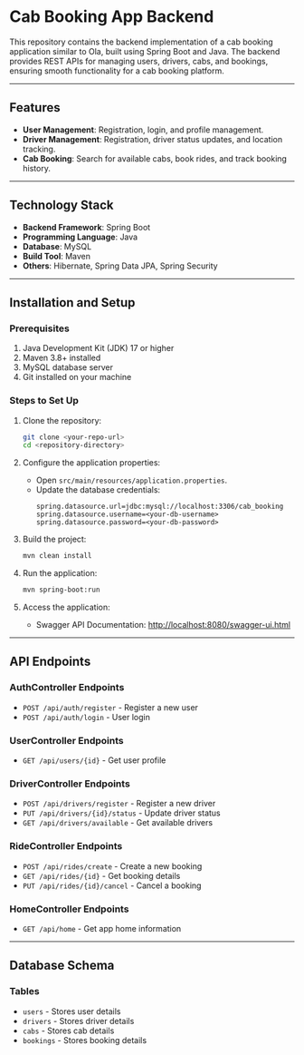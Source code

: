 
# Cab Booking App Backend

This repository contains the backend implementation of a cab booking application similar to Ola, built using Spring Boot and Java. The backend provides REST APIs for managing users, drivers, cabs, and bookings, ensuring smooth functionality for a cab booking platform.

---

## Features

- **User Management**: Registration, login, and profile management.
- **Driver Management**: Registration, driver status updates, and location tracking.
- **Cab Booking**: Search for available cabs, book rides, and track booking history.

---

## Technology Stack

- **Backend Framework**: Spring Boot
- **Programming Language**: Java
- **Database**: MySQL
- **Build Tool**: Maven
- **Others**: Hibernate, Spring Data JPA, Spring Security

---

## Installation and Setup

### Prerequisites

1. Java Development Kit (JDK) 17 or higher
2. Maven 3.8+ installed
3. MySQL database server
4. Git installed on your machine

### Steps to Set Up

1. Clone the repository:
    ```bash
    git clone <your-repo-url>
    cd <repository-directory>
    ```

2. Configure the application properties:
    - Open `src/main/resources/application.properties`.
    - Update the database credentials:
      ```properties
      spring.datasource.url=jdbc:mysql://localhost:3306/cab_booking
      spring.datasource.username=<your-db-username>
      spring.datasource.password=<your-db-password>
      ```

3. Build the project:
    ```bash
    mvn clean install
    ```

4. Run the application:
    ```bash
    mvn spring-boot:run
    ```

5. Access the application:
    - Swagger API Documentation: [http://localhost:8080/swagger-ui.html](http://localhost:8080/swagger-ui.html)

---

## API Endpoints

### AuthController Endpoints
- `POST /api/auth/register` - Register a new user
- `POST /api/auth/login` - User login

### UserController Endpoints
- `GET /api/users/{id}` - Get user profile

### DriverController Endpoints
- `POST /api/drivers/register` - Register a new driver
- `PUT /api/drivers/{id}/status` - Update driver status
- `GET /api/drivers/available` - Get available drivers

### RideController Endpoints
- `POST /api/rides/create` - Create a new booking
- `GET /api/rides/{id}` - Get booking details
- `PUT /api/rides/{id}/cancel` - Cancel a booking

### HomeController Endpoints
- `GET /api/home` - Get app home information

---

## Database Schema

### Tables
- `users` - Stores user details
- `drivers` - Stores driver details
- `cabs` - Stores cab details
- `bookings` - Stores booking details
